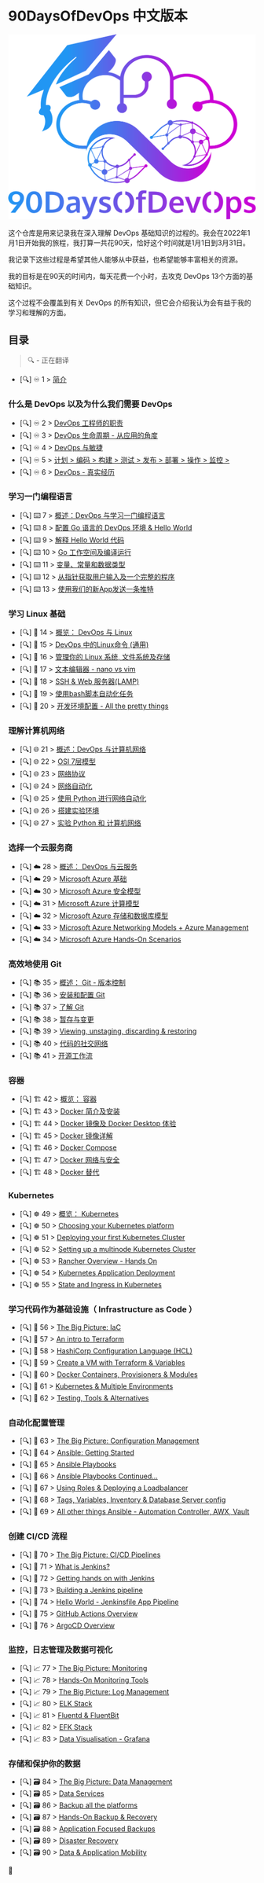 # 90DaysOfDevOps 中文版本

<p align="center">
  <img src="https://github.com/MichaelCade/90DaysOfDevOps/blob/main/logo.png?raw=true" alt="90DaysOfDevOps Logo"/>
</p>


这个仓库是用来记录我在深入理解 DevOps 基础知识的过程的。我会在2022年1月1日开始我的旅程，我打算一共花90天，恰好这个时间就是1月1日到3月31日。

我记录下这些过程是希望其他人能够从中获益，也希望能够丰富相关的资源。 

我的目标是在90天的时间内，每天花费一个小时，去攻克 DevOps 13个方面的基础知识。 

这个过程不会覆盖到有关 DevOps 的所有知识，但它会介绍我认为会有益于我的学习和理解的方面。

## 目录
> 🔍 - 正在翻译

- [🔍] ♾️ 1 > [简介](Days/day01.md)

### 什么是 DevOps 以及为什么我们需要 DevOps

- [🔍] ♾️ 2 > [DevOps 工程师的职责](Days/day02.md)
- [🔍] ♾️ 3 > [DevOps 生命周期 - 从应用的角度](Days/day03.md)
- [🔍] ♾️ 4 > [DevOps 与敏捷](Days/day04.md)
- [🔍] ♾️ 5 > [计划 > 编码 > 构建 > 测试 > 发布 > 部署 > 操作 > 监控 >](Days/day05.md)
- [🔍] ♾️ 6 > [DevOps - 真实经历](Days/day06.md)

### 学习一门编程语言

- [🔍] ⌨️ 7 > [概述：DevOps 与学习一门编程语言](Days/day07.md)
- [🔍] ⌨️ 8 > [配置 Go 语言的 DevOps 环境 & Hello World](Days/day08.md)
- [🔍] ⌨️ 9 > [解释 Hello World 代码](Days/day09.md)
- [🔍] ⌨️ 10 > [Go 工作空间及编译运行](Days/day10.md)
- [🔍] ⌨️ 11 > [变量、常量和数据类型](Days/day11.md)
- [🔍] ⌨️ 12 > [从指针获取用户输入及一个完整的程序](Days/day12.md)
- [🔍] ⌨️ 13 > [使用我们的新App发送一条推特](Days/day13.md)

### 学习 Linux 基础

- [🔍] 🐧 14 > [概览： DevOps 与 Linux](Days/day14.md)
- [🔍] 🐧 15 > [DevOps 中的Linux命令 (通用)](Days/day15.md)
- [🔍] 🐧 16 > [管理你的 Linux 系统, 文件系统及存储](Days/day16.md)
- [🔍] 🐧 17 > [文本编辑器 - nano vs vim](Days/day17.md)
- [🔍] 🐧 18 > [SSH & Web 服务器(LAMP)](Days/day18.md)
- [🔍] 🐧 19 > [使用bash脚本自动化任务](Days/day19.md)
- [🔍] 🐧 20 > [开发环境配置 - All the pretty things](Days/day20.md)

### 理解计算机网络

- [🔍] 🌐 21 > [概述：DevOps 与计算机网络](Days/day21.md)
- [🔍] 🌐 22 > [OSI 7层模型](Days/day22.md)
- [🔍] 🌐 23 > [网络协议](Days/day23.md)
- [🔍] 🌐 24 > [网络自动化](Days/day24.md)
- [🔍] 🌐 25 > [使用 Python 进行网络自动化](Days/day25.md)
- [🔍] 🌐 26 > [搭建实验环境](Days/day26.md)
- [🔍] 🌐 27 > [实验 Python 和 计算机网络](Days/day27.md)

### 选择一个云服务商

- [🔍] ☁️ 28 > [概述： DevOps 与云服务](Days/day28.md)
- [🔍] ☁️ 29 > [Microsoft Azure 基础](Days/day29.md)
- [🔍] ☁️ 30 > [Microsoft Azure 安全模型](Days/day30.md)
- [🔍] ☁️ 31 > [Microsoft Azure 计算模型](Days/day31.md)
- [🔍] ☁️ 32 > [Microsoft Azure 存储和数据库模型](Days/day32.md)
- [🔍] ☁️ 33 > [Microsoft Azure Networking Models + Azure Management](Days/day33.md)
- [🔍] ☁️ 34 > [Microsoft Azure Hands-On Scenarios](Days/day34.md)

### 高效地使用 Git

- [🔍] 📚 35 > [概述： Git - 版本控制](Days/day35.md)
- [🔍] 📚 36 > [安装和配置 Git](Days/day36.md)
- [🔍] 📚 37 > [了解 Git](Days/day37.md)
- [🔍] 📚 38 > [暂存与变更](Days/day38.md)
- [🔍] 📚 39 > [Viewing, unstaging, discarding & restoring](Days/day39.md)
- [🔍] 📚 40 > [代码的社交网络](Days/day40.md)
- [🔍] 📚 41 > [开源工作流](Days/day41.md)

### 容器

- [🔍] 🏗️ 42 > [概览： 容器](Days/day42.md)
- [🔍] 🏗️ 43 > [Docker 简介及安装](Days/day43.md)
- [🔍] 🏗️ 44 > [Docker 镜像及 Docker Desktop 体验](Days/day44.md)
- [🔍] 🏗️ 45 > [Docker 镜像详解](Days/day45.md)
- [🔍] 🏗️ 46 > [Docker Compose](Days/day46.md)
- [🔍] 🏗️ 47 > [Docker 网络与安全](Days/day47.md)
- [🔍] 🏗️ 48 > [Docker 替代](Days/day48.md)

### Kubernetes

- [🔍] ☸ 49 > [概览： Kubernetes](Days/day49.md)
- [🔍] ☸ 50 > [Choosing your Kubernetes platform ](Days/day50.md)
- [🔍] ☸ 51 > [Deploying your first Kubernetes Cluster](Days/day51.md)
- [🔍] ☸ 52 > [Setting up a multinode Kubernetes Cluster](Days/day52.md)
- [🔍] ☸ 53 > [Rancher Overview - Hands On](Days/day53.md)
- [🔍] ☸ 54 > [Kubernetes Application Deployment](Days/day54.md)
- [🔍] ☸ 55 > [State and Ingress in Kubernetes](Days/day55.md)

### 学习代码作为基础设施（ Infrastructure as Code ）

- [🔍] 🤖 56 > [The Big Picture: IaC](Days/day56.md)
- [🔍] 🤖 57 > [An intro to Terraform ](Days/day57.md)
- [🔍] 🤖 58 > [HashiCorp Configuration Language (HCL)](Days/day58.md)
- [🔍] 🤖 59 > [Create a VM with Terraform & Variables](Days/day59.md)
- [🔍] 🤖 60 > [Docker Containers, Provisioners & Modules](Days/day60.md)
- [🔍] 🤖 61 > [Kubernetes & Multiple Environments](Days/day61.md)
- [🔍] 🤖 62 > [Testing, Tools & Alternatives](Days/day62.md)

### 自动化配置管理

- [🔍] 📜 63 > [The Big Picture: Configuration Management](Days/day63.md)
- [🔍] 📜 64 > [Ansible: Getting Started](Days/day64.md)
- [🔍] 📜 65 > [Ansible Playbooks](Days/day65.md)
- [🔍] 📜 66 > [Ansible Playbooks Continued...](Days/day66.md)
- [🔍] 📜 67 > [Using Roles & Deploying a Loadbalancer](Days/day67.md)
- [🔍] 📜 68 > [Tags, Variables, Inventory & Database Server config](Days/day68.md)
- [🔍] 📜 69 > [All other things Ansible - Automation Controller, AWX, Vault](Days/day69.md)

### 创建 CI/CD 流程 

- [🔍] 🔄 70 > [The Big Picture: CI/CD Pipelines](Days/day70.md)
- [🔍] 🔄 71 > [What is Jenkins?](Days/day71.md)
- [🔍] 🔄 72 > [Getting hands on with Jenkins](Days/day72.md)
- [🔍] 🔄 73 > [Building a Jenkins pipeline](Days/day73.md)
- [🔍] 🔄 74 > [Hello World - Jenkinsfile App Pipeline](Days/day74.md)
- [🔍] 🔄 75 > [GitHub Actions Overview](Days/day75.md)
- [🔍] 🔄 76 > [ArgoCD Overview](Days/day76.md)

### 监控，日志管理及数据可视化

- [🔍] 📈 77 > [The Big Picture: Monitoring](Days/day77.md)
- [🔍] 📈 78 > [Hands-On Monitoring Tools](Days/day78.md)
- [🔍] 📈 79 > [The Big Picture: Log Management](Days/day79.md)
- [🔍] 📈 80 > [ELK Stack](Days/day80.md)
- [🔍] 📈 81 > [Fluentd & FluentBit](Days/day81.md)
- [🔍] 📈 82 > [EFK Stack](Days/day82.md)
- [🔍] 📈 83 > [Data Visualisation - Grafana](Days/day83.md)

### 存储和保护你的数据

- [🔍] 🗃️ 84 > [The Big Picture: Data Management](Days/day84.md)
- [🔍] 🗃️ 85 > [Data Services](Days/day85.md)
- [🔍] 🗃️ 86 > [Backup all the platforms](Days/day86.md)
- [🔍] 🗃️ 87 > [Hands-On Backup & Recovery](Days/day87.md)
- [🔍] 🗃️ 88 > [Application Focused Backups](Days/day88.md)
- [🔍] 🗃️ 89 > [Disaster Recovery](Days/day89.md)
- [🔍] 🗃️ 90 > [Data & Application Mobility](Days/day90.md)

🚧
